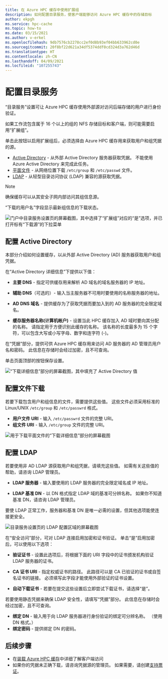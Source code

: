 ```yaml
---
title: 在 Azure HPC 缓存中使用扩展组
description: 如何配置目录服务，使客户端能够访问 Azure HPC 缓存中的存储目标
author: ekpgh
ms.service: hpc-cache
ms.topic: how-to
ms.date: 03/15/2021
ms.author: v-erkel
ms.openlocfilehash: 9db7576cb2278cc2ef0d8b93ef04bb633962cd0e
ms.sourcegitcommit: 20f8bf22d621a34df5374ddf0cd324d3a762d46d
ms.translationtype: HT
ms.contentlocale: zh-CN
ms.lasthandoff: 04/09/2021
ms.locfileid: "107255743"
---
```

# <a name="configure-directory-services"></a>配置目录服务

“目录服务”设置可让 Azure HPC 缓存使用外部源对访问后端存储的用户进行身份验证。

如果工作流包含属于 16 个以上的组的 NFS 存储目标和客户端，则可能需要启用“扩展组”。

单击此按钮以启用扩展组后，必须选择由 Azure HPC 缓存用来获取用户和组凭据的源。

* [Active Directory](#configure-active-directory) - 从外部 Active Directory 服务器获取凭据。 不能使用 Azure Active Directory 来完成此任务。
* [平面文件](#configure-file-download) - 从网络位置下载 `/etc/group` 和 `/etc/passwd` 文件。
* [LDAP](#configure-ldap) - 从轻型目录访问协议 (LDAP) 兼容的源获取凭据。

> [!NOTE]
> 确保缓存可以从其安全子网内部访问其组信息源。<!-- + details/examples -->

“下载的用户名”字段显示最新组信息的下载状态。

![门户中目录服务设置页的屏幕截图，其中选择了“扩展组”对应的“是”选项，并已打开标有“下载源”的下拉菜单](media/directory-services-select-group-source.png)

## <a name="configure-active-directory"></a>配置 Active Directory

本部分介绍如何设置缓存，以从外部 Active Directory (AD) 服务器获取用户和组凭据。

在“Active Directory 详细信息”下提供以下值：

* **主要 DNS** - 指定可供缓存用来解析 AD 域名的域名服务器的 IP 地址。

* **辅助 DNS**（可选的）- 输入当主服务器不可用时要使用的名称服务器的地址。

* **AD DNS 域名** - 提供缓存为了获取凭据而要加入到的 AD 服务器的完全限定域名。

* **缓存服务器名称(计算机帐户)** - 设置当此 HPC 缓存加入 AD 域时要向其分配的名称。 请指定用于方便识别此缓存的名称。 该名称的长度最多为 15 个字符，可以包含大写或小写字母、数字和连字符 (-)。

在“凭据”部分，提供可供 Azure HPC 缓存用来访问 AD 服务器的 AD 管理员用户名和密码。 此信息在存储时会经过加密，且不可查询。

单击页面顶部的按钮保存设置。

![“下载详细信息”部分的屏幕截图，其中填充了 Active Directory 值](media/group-download-details-ad.png)

## <a name="configure-file-download"></a>配置文件下载

若要下载包含用户和组信息的文件，需要提供这些值。 这些文件必须采用标准的 Linux/UNIX `/etc/group` 和 `/etc/passwrd` 格式。

* **用户文件 URI** - 输入 `/etc/passwrd` 文件的完整 URI。
* **组文件 URI** - 输入 `/etc/group` 文件的完整 URI。

![用于下载平面文件的“下载详细信息”部分的屏幕截图](media/group-download-details-file.png)

## <a name="configure-ldap"></a>配置 LDAP

若要使用非 AD LDAP 源获取用户和组凭据，请填充这些值。 如需有关这些值的帮助，请咨询 LDAP 管理员。

* **LDAP 服务器** - 输入要使用的 LDAP 服务器的完全限定域名或 IP 地址。 <!-- only one, not up to 3 -->

* **LDAP 基准 DN** - 以 DN 格式指定 LDAP 域的基准可分辨名称。 如果你不知道基准 DN，请咨询 LDAP 管理员。

要使 LDAP 正常工作，服务器和基准 DN 是唯一必需的设置，但其他选项能使连接更安全。

![目录服务设置页的 LDAP 配置区域的屏幕截图](media/group-download-details-ldap.png)

在“安全访问”部分，可对 LDAP 连接启用加密和证书验证。 单击“是”启用加密后，可以使用以下选项：

* **验证证书** - 设置此选项后，将根据下面的 URI 字段中的证书颁发机构验证 LDAP 服务器的证书。

* **CA 证书 URI** - 指定权威证书的路径。 此路径可以是 CA 已验证的证书或自签名证书的链接。 必须填写此字段才能使用外部验证的证书设置。

* **自动下载证书** - 若要在提交这些设置后立即尝试下载证书，请选择“是”。

若要使用静态凭据来确保 LDAP 安全性，请填写“凭据”部分。 此信息在存储时会经过加密，且不可查询。

* **绑定 DN** - 输入用于向 LDAP 服务器进行身份验证的绑定可分辨名称。 （使用 DN 格式。）
* **绑定密码** - 提供绑定 DN 的密码。

## <a name="next-steps"></a>后续步骤

* 在[装载 Azure HPC 缓存](hpc-cache-mount.md)中详细了解客户端访问
* 如果你的凭据未正确下载，请咨询凭据源的管理员。 如果需要，请创建[支持票证](hpc-cache-support-ticket.md)。

